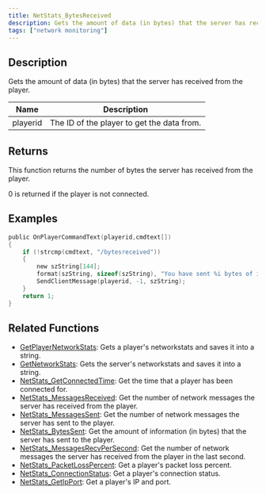 ```yaml
---
title: NetStats_BytesReceived
description: Gets the amount of data (in bytes) that the server has received from the player.
tags: ["network monitoring"]
---
```


## Description

Gets the amount of data (in bytes) that the server has received from the player.

| Name     | Description                                |
| -------- | ------------------------------------------ |
| playerid | The ID of the player to get the data from. |

## Returns

This function returns the number of bytes the server has received from the player.

0 is returned if the player is not connected.

## Examples

```c
public OnPlayerCommandText(playerid,cmdtext[])
{
    if (!strcmp(cmdtext, "/bytesreceived"))
    {
        new szString[144];
        format(szString, sizeof(szString), "You have sent %i bytes of information to the server.", NetStats_BytesReceived(playerid));
        SendClientMessage(playerid, -1, szString);
    }
    return 1;
}
```

## Related Functions

- [GetPlayerNetworkStats](GetPlayerNetworkStats): Gets a player's networkstats and saves it into a string.
- [GetNetworkStats](GetNetworkStats): Gets the server's networkstats and saves it into a string.
- [NetStats_GetConnectedTime](NetStats_GetConnectedTime): Get the time that a player has been connected for.
- [NetStats_MessagesReceived](NetStats_MessagesReceived): Get the number of network messages the server has received from the player.
- [NetStats_MessagesSent](NetStats_MessagesSent): Get the number of network messages the server has sent to the player.
- [NetStats_BytesSent](NetStats_BytesSent): Get the amount of information (in bytes) that the server has sent to the player.
- [NetStats_MessagesRecvPerSecond](NetStats_MessagesRecvPerSecond): Get the number of network messages the server has received from the player in the last second.
- [NetStats_PacketLossPercent](NetStats_PacketLossPercent): Get a player's packet loss percent.
- [NetStats_ConnectionStatus](NetStats_ConnectionStatus): Get a player's connection status.
- [NetStats_GetIpPort](NetStats_GetIpPort): Get a player's IP and port.

